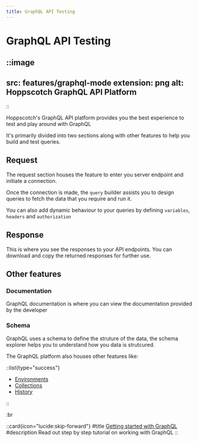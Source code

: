 ```yaml
---
title: GraphQL API Testing
---
```


# GraphQL API Testing

::image
---
src: features/graphql-mode
extension: png
alt: Hoppscotch GraphQL API Platform
---
::

Hoppscotch's GraphQL API platform provides you the best experience to test and play around with GraphQL

It's primarily divided into two sections along with other features to help you build and test queries.

## Request

The request section houses the feature to enter you server endpoint and initiate a connection.

Once the connection is made, the `query` builder assists you to design queries to fetch the data that you require and run it.

You can also add dynamic behaviour to your queries by defining `variables`, `headers` and `authorization`

## Response

This is where you see the responses to your API endpoints. You can download and copy the returned responses for further use.

## Other features

### Documentation

GraphQL documentation is where you can view the documentation provided by the developer

### Schema

GraphQL uses a schema to define the struture of the data, the schema explorer helps you to understand how you data is strutcured.

The GraphQL platform also houses other features like:

::list{type="success"}

- [Environments](/documentation/features/environments)
- [Collections](/documentation/features/collections)
- [History](/documentation/features/history)

::

:br

::card{icon="lucide:skip-forward"}
#title
[Getting started with GraphQL](/documentation/getting-started/graphql/creating-a-query)
#description
Read out step by step tutorial on working with GraphQL
::
